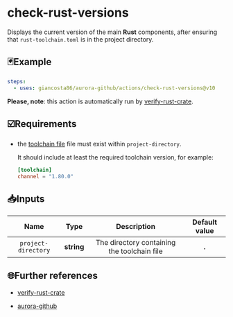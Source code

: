# check-rust-versions

Displays the current version of the main **Rust** components, after ensuring that `rust-toolchain.toml` is in the project directory.

## 🃏Example

```yaml
steps:
  - uses: giancosta86/aurora-github/actions/check-rust-versions@v10
```

**Please, note**: this action is automatically run by [verify-rust-crate](../verify-rust-crate/README.md).

## ☑️Requirements

- the [toolchain file](https://rust-lang.github.io/rustup/overrides.html#the-toolchain-file) file must exist within `project-directory`.

  It should include at least the required toolchain version, for example:

  ```toml
  [toolchain]
  channel = "1.80.0"
  ```

## 📥Inputs

|        Name         |    Type    |                 Description                 | Default value |
| :-----------------: | :--------: | :-----------------------------------------: | :-----------: |
| `project-directory` | **string** | The directory containing the toolchain file |     **.**     |

## 🌐Further references

- [verify-rust-crate](../verify-rust-crate/README.md)

- [aurora-github](../../README.md)
